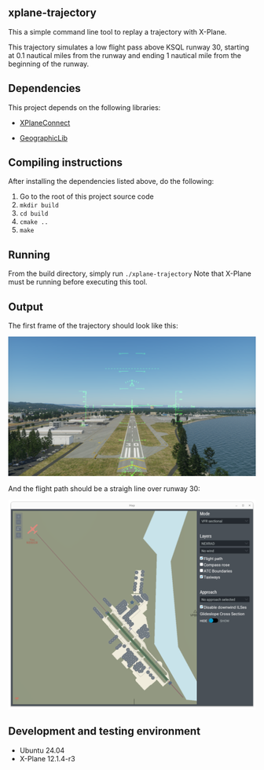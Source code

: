 ## xplane-trajectory

This a simple command line tool to replay a trajectory with X-Plane.
 
 This trajectory simulates a low flight pass above KSQL runway 30, starting at 0.1 nautical miles from the runway and ending 1 nautical mile from the beginning of the runway.

## Dependencies
This project depends on the following libraries:
* [XPlaneConnect](https://github.com/nasa/XPlaneConnect)

* [GeographicLib](https://geographiclib.sourceforge.io/doc/library.html)

## Compiling instructions
After installing the dependencies listed above, do the following:
1. Go to the root of this project source code
2. `mkdir build`
3. `cd build`
4. `cmake ..`
5. `make`

## Running
From the build directory, simply run `./xplane-trajectory`
Note that X-Plane must be running before executing this tool.

## Output
The first frame of the trajectory should look like this:

![Start position](./img/start.png)

And the flight path should be a straigh line over runway 30:

![Flight path](./img/flight_path.png)

## Development and testing environment
* Ubuntu 24.04
* X-Plane 12.1.4-r3